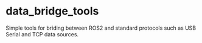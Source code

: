 # data_bridge_tools
Simple tools for briding between ROS2 and standard protocols such as USB Serial and TCP data sources.
